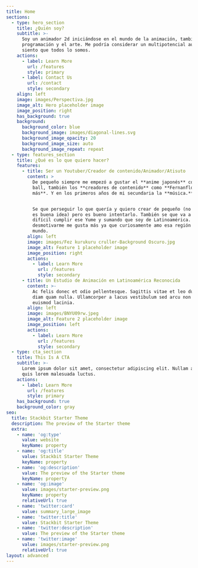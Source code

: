 ```yaml
---
title: Home
sections:
  - type: hero_section
    title: ¿Quién soy?
    subtitle: >-
      Soy un animador 2d iniciándose en el mundo de la animación, también la
      programación y el arte. Me podría considerar un multipotencial aunque
      siento que todos lo somos.
    actions:
      - label: Learn More
        url: /features
        style: primary
      - label: Contact Us
        url: /contact
        style: secondary
    align: left
    image: images/Perspectiva.jpg
    image_alt: Hero placeholder image
    image_position: right
    has_background: true
    background:
      background_color: blue
      background_image: images/diagonal-lines.svg
      background_image_opacity: 20
      background_image_size: auto
      background_image_repeat: repeat
  - type: features_section
    title: ¿Qué es lo que quiero hacer?
    features:
      - title: Ser un Youtuber/Creador de contenido/Animador/Atisuto
        content: >
          De pequeño siempre me empezó a gustar el **anime japonés** como dragon
          ball, también los **creadores de contenido** como **Fernanfloo y
          más**. Y en los primeros años de mi secundaria la **música.**


          Se que perseguir lo que quería y quiero crear de pequeño (no siempre
          es buena idea) pero es bueno intentarlo. También se que va a ser muy
          difícil cumplir ese Yume y sumando que soy de Latinoamérica. En vez de
          desmotivarme me gusta más ya que curiosamente amo esa región del
          mundo.
        align: left
        image: images/Fez kurukuru cruller-Background Oscuro.jpg
        image_alt: Feature 1 placeholder image
        image_position: right
        actions:
          - label: Learn More
            url: /features
            style: secondary
      - title: Un Estudio de Animación en Latinoamérica Reconocida
        content: >-
          Ac felis donec et odio pellentesque. Sagittis vitae et leo duis ut
          diam quam nulla. Ullamcorper a lacus vestibulum sed arcu non odio
          euismod lacinia.
        align: left
        image: images/BNYU09rw.jpeg
        image_alt: Feature 2 placeholder image
        image_position: left
        actions:
          - label: Learn More
            url: /features
            style: secondary
  - type: cta_section
    title: This Is A CTA
    subtitle: >-
      Lorem ipsum dolor sit amet, consectetur adipiscing elit. Nullam a metus
      quis lorem malesuada luctus.
    actions:
      - label: Learn More
        url: /features
        style: primary
    has_background: true
    background_color: gray
seo:
  title: Stackbit Starter Theme
  description: The preview of the Starter theme
  extra:
    - name: 'og:type'
      value: website
      keyName: property
    - name: 'og:title'
      value: Stackbit Starter Theme
      keyName: property
    - name: 'og:description'
      value: The preview of the Starter theme
      keyName: property
    - name: 'og:image'
      value: images/starter-preview.png
      keyName: property
      relativeUrl: true
    - name: 'twitter:card'
      value: summary_large_image
    - name: 'twitter:title'
      value: Stackbit Starter Theme
    - name: 'twitter:description'
      value: The preview of the Starter theme
    - name: 'twitter:image'
      value: images/starter-preview.png
      relativeUrl: true
layout: advanced
---
```

